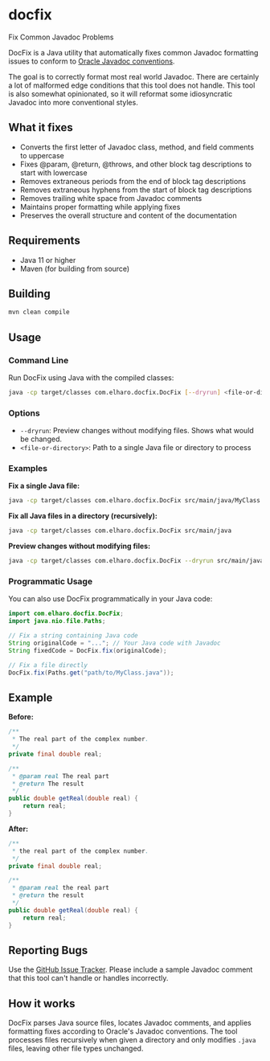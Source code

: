 # docfix
Fix Common Javadoc Problems

DocFix is a Java utility that automatically fixes common Javadoc
formatting issues to conform to [Oracle Javadoc
conventions](https://www.oracle.com/technical-resources/articles/java/javadoc-tool.html).

The goal is to correctly format most real world Javadoc. There are certainly a lot
of malformed edge conditions that this tool does not handle. This tool is also
somewhat opinionated, so it will reformat some idiosyncratic Javadoc into more
conventional styles.

## What it fixes

- Converts the first letter of Javadoc class, method, and field comments to uppercase
- Fixes @param, @return, @throws, and other block tag descriptions to start with lowercase
- Removes extraneous periods from the end of block tag descriptions
- Removes extraneous hyphens from the start of block tag descriptions
- Removes trailing white space from Javadoc comments
- Maintains proper formatting while applying fixes
- Preserves the overall structure and content of the documentation

## Requirements

- Java 11 or higher
- Maven (for building from source)

## Building

```bash
mvn clean compile
```

## Usage

### Command Line

Run DocFix using Java with the compiled classes:

```bash
java -cp target/classes com.elharo.docfix.DocFix [--dryrun] <file-or-directory>
```

### Options

- `--dryrun`: Preview changes without modifying files. Shows what would be changed.
- `<file-or-directory>`: Path to a single Java file or directory to process

### Examples

**Fix a single Java file:**
```bash
java -cp target/classes com.elharo.docfix.DocFix src/main/java/MyClass.java
```

**Fix all Java files in a directory (recursively):**
```bash
java -cp target/classes com.elharo.docfix.DocFix src/main/java
```

**Preview changes without modifying files:**
```bash
java -cp target/classes com.elharo.docfix.DocFix --dryrun src/main/java
```

### Programmatic Usage

You can also use DocFix programmatically in your Java code:

```java
import com.elharo.docfix.DocFix;
import java.nio.file.Paths;

// Fix a string containing Java code
String originalCode = "..."; // Your Java code with Javadoc
String fixedCode = DocFix.fix(originalCode);

// Fix a file directly
DocFix.fix(Paths.get("path/to/MyClass.java"));
```

## Example

**Before:**
```java
/**
 * The real part of the complex number.
 */
private final double real;

/**
 * @param real The real part
 * @return The result
 */
public double getReal(double real) {
    return real;
}
```

**After:**
```java
/**
 * the real part of the complex number.
 */
private final double real;

/**
 * @param real the real part
 * @return the result
 */
public double getReal(double real) {
    return real;
}
```


## Reporting Bugs

Use the [GitHub Issue Tracker](https://github.com/elharo/docfix/issues). Please include a sample Javadoc comment
that this tool can't handle or handles incorrectly.

## How it works

DocFix parses Java source files, locates Javadoc comments, and applies formatting fixes
according to Oracle's Javadoc conventions. The tool processes files recursively when given
a directory and only modifies `.java` files, leaving other file types unchanged.
